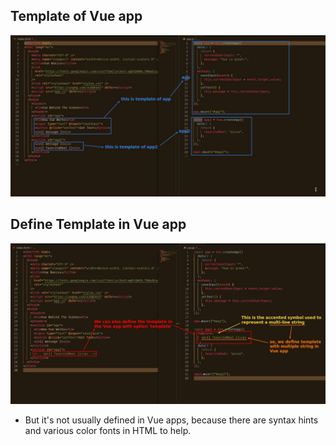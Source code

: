 ## **Template of Vue app**

![Alt formal term - template](pic/04.jpg)

## **Define Template in Vue app**

![Alt another way to define template](pic/05.jpg)

- But it's not usually defined in Vue apps, because there are syntax hints and various color fonts in HTML to help.
